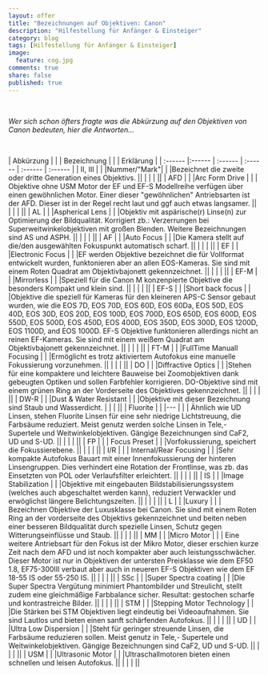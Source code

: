 ```yaml
---
layout: offer
title: "Bezeichnungen auf Objektiven: Canon"
description: "Hilfestellung für Anfänger & Einsteiger"
category: blog
tags: [Hilfestellung für Anfänger & Einsteiger]
image:
  feature: cog.jpg
comments: true
share: false
published: true
---
```

 
  


    



*Wer sich schon öfters fragte was die Abkürzung auf den Objektiven von Canon bedeuten, hier die Antworten...* 
 
  


    






| Abkürzung | | | Bezeichnung | | | Erklärung | 
| :------ |:------ | :------ | :------ | :------ | :------ |
| II, III | | |Nummer/"Mark"| | |Bezeichnet die zweite oder dritte Generation eines Objektivs. 	   ||
| |  |  ||
| AFD | | |Arc Form Drive | | | Objektive ohne USM Motor der EF und EF-S Modellreihe verfügen über einen gewöhnlichen Motor. Einer dieser "gewöhnlichen" Antriebsarten ist der AFD. Dieser ist in der Regel recht laut und ggf auch etwas langsamer.	   ||
| |  |  ||
| AL | | |Aspherical Lens | | |Objektiv mit aspärische(r) Linse(n) zur Optimierung der Bildqualität. Korrigiert zb.: Verzerrungen bei Superweitwinkelobjektiven mit großen Blenden. Weitere Bezeichnungen sind AS und ASPH.   ||
| |  |  ||
| AF | | |Auto Focus | | |Die Kamera stellt auf die/den ausgewählten Fokuspunkt automatisch scharf. 	   ||
| |  |  ||
| EF | | |Electronic Focus | | |EF werden Objektive bezeichnet die für Vollformat entwickelt wurden, funktonieren aber an allen EOS-Kameras. Sie sind mit einem Roten Quadrat am Objektivbajonett gekennzeichnet.	   ||
| |  |  ||
| EF-M | | |Mirrorless | | |Speziell für die Canon M konzenpierte Objektive die besonders Kompakt und klein sind. 	   ||
| |  |  ||
| EF-S | | |Short back focus | | |Objektive die speziell für Kameras für den kleineren APS-C Sensor gebaut wurden, wie die EOS 7D, EOS 70D, EOS 60D, EOS 60Da, EOS 50D, EOS 40D, EOS 30D, EOS 20D, EOS 100D, EOS 700D, EOS 650D, EOS 600D, EOS 550D, EOS 500D, EOS 450D, EOS 400D, EOS 350D, EOS 300D, EOS 1200D, EOS 1100D, and EOS 1000D. EF-S Objektive funktonieren allerdings nicht an reinen EF-Kameras. Sie sind mit einem weißem Quadrat am Objektivbajonett gekennzeichnet. ||
| |  |  ||
| FT-M | | |FullTime Manuall Focusing | | |Ermöglicht es trotz aktiviertem Autofokus eine manuelle Fokussierung vorzunehmen.  	   ||
| |  |  ||
| DO | | |Diffractive Optics | | |Stehen für eine kompaktere und leichtere Bauweise bei Zoomobjektiven dank gebeugten Optiken und sollen Farbfehler korrigieren. DO-Objektive sind mit einem grünen Ring an der Vorderseite des Objektives gekennzeichnet.  	   ||
| |  |  ||
| DW-R | | |Dust & Water Resistant | | |Objektive mit dieser Bezeichnung sind Staub und Wasserdicht.
| |  |  ||
| Fluorite | | |--- | | |	Ähnlich wie UD Linsen, stehen Fluorite Linsen für eine sehr niedrige Lichtstreuung, die Farbsäume reduziert. Meist genutz werden solche Linsen in Tele,- Supertele und Weitwinkelobjektiven. Gängige Bezeichnungen sind CaF2, UD und S-UD. ||
| |  |  ||
| FP | | | Focus Preset | | |Vorfokussierung, speichert die Fokussierebene.	   ||
| |  |  ||
| I/R | | | Internal/Rear Focusing | | |Sehr kompakte Autofokus Bauart mit einer Innenfokussierung der hinteren Linsengruppen. Dies verhindert eine Rotation der Frontlinse, was zb. das Einsetzten von POL oder Verlaufsfilter erleichtert. 	   ||
| |  |  ||
| IS | | |Image Stabilization | | |Objektive mit eingebauten Bildstabilisierungssystem (welches auch abgeschaltet werden kann), reduziert Verwackler und erwöglichst längere Belichtungszeiten.	   ||
| |  |  ||
| L | | |Luxury | | | Bezeichnen Objektive der Luxusklasse bei Canon. Sie sind mit einem Roten Ring an der vorderseite des Objektivs gekennzeichnet und beiten neben einer besseren Bildqualität durch spezielle Linsen, Schutz gegen Witterungseinflüsse und Staub.	   ||
| |  |  ||
| MM | | |Micro Motor | | | Eine weitere Antriebsart für den Fokus ist der Mikro Motor, dieser erschien kurze Zeit nach dem AFD und ist noch kompakter aber auch leistungsschwächer. Dieser Motor ist nur in Objektiven der untersten Preisklasse wie dem EF50 1.8, EF75-300III verbaut aber auch in neueren EF-S Objektiven wie dem EF 18-55 IS oder 55-250 IS.	   ||
| |  |  ||
| SSc | | |Super Spectra coating | | |Die Super Spectra Vergütung minimiert Phantombilder und Streulicht, stellt zudem eine gleichmäßige Farbbalance sicher. Resultat: gestochen scharfe und kontrastreiche Bilder.	   ||
| |  |  ||
| STM | | |Stepping Motor Technology | | |Die Stärken bei STM Objektiven liegt eindeutig bei Videoaufnahmen. Sie sind Lautlos und bieten einen sanft schärfenden Autofokus. 	   ||
| |  |  ||
| UD | | |Ultra Low Dispersion | | |Steht für geringer streuende Linsen, die Farbsäume reduzieren sollen. Meist genutz in Tele,- Supertele und Weitwinkelobjektiven. Gängige Bezeichnungen sind CaF2, UD und S-UD.	   ||
| |  |  ||
| USM | | |Ultrasonic Motor | | |Ultraschallmotoren bieten einen schnellen und leisen Autofokus.	   ||
| |  |  ||









 
  


    






 
  


    



